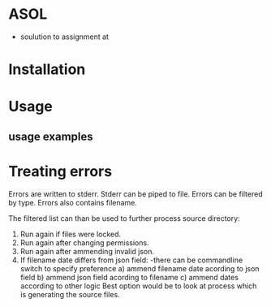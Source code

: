 # ASOL
- soulution to assignment at 
# Installation
# Usage
## usage examples
 
# Treating errors
Errors are written to stderr. Stderr can be piped to file.
Errors can be filtered by type. Errors also contains filename. 

The filtered list can than be used to further process source directory:
1. Run again if files were locked.
2. Run again after changing permissions.
3. Run again after ammending invalid json.
4. If filename date differs from json field:
-there can be commandline switch to specify preference
a) ammend filename date acording to json field
b) ammend json field acording to filename
c) ammend dates according to other logic
Best option would be to look at process which is generating the source files.







